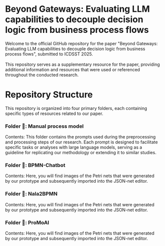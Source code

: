# Beyond Gateways: Evaluating LLM capabilities to decouple decision logic from business process flows

Welcome to the official GitHub repository for the paper "Beyond Gateways: Evaluating LLM capabilities to decouple decision logic from business process flows", submitted to ICDSST 2025. <br/><br/> 
This repository serves as a supplementary resource for the paper, providing additional information and resources that were used or referenced throughout the conducted research.

# Repository Structure

This repository is organized into four primary folders, each containing specific types of resources related to our paper.

### Folder 📂: Manual process model<br/>
Contents: This folder contains the prompts used during the preprocessing and processing steps of our research. Each prompt is designed to facilitate specific tasks or analyses with large language models, serving as a guideline for replicating our methodology or extending it to similar studies.

### Folder 📂: BPMN-Chatbot<br/>
Contents: Here, you will find images of the Petri nets that were generated by our prototype and subsequently imported into the JSON-net editor.

### Folder 📂: Nala2BPMN<br/>
Contents: Here, you will find images of the Petri nets that were generated by our prototype and subsequently imported into the JSON-net editor.

### Folder 📂: ProMoAI<br/>
Contents: Here, you will find images of the Petri nets that were generated by our prototype and subsequently imported into the JSON-net editor.
